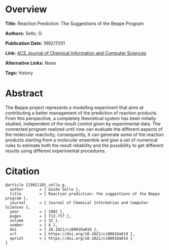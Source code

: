 # Overview
**Title:**
Reaction Prediction: The Suggestions of the Beppe Program

**Authors:**
Sello, G.

**Publication Date:**
1992/11/01

**Link:**
[ACS Journal of Chemical Information and Computer Sciences](https://pubs.acs.org/doi/abs/10.1021/ci00010a019)

**Alternative Links:**
None

**Tags:**
history


# Abstract
The Beppe project represents a modelling experiment that aims at contributing a better management of the prediction of reaction products.
From this perspective, a completely theoretical system has been initially studied, independent of the result control given by experimental data.
The connected program realized until now can evaluate the different aspects of the molecular reactivity; consequently, it can generate some of the reaction products starting from a molecular ensemble and give a set of numerical rules to estimate both the result reliability and the possibility to get different results using different experimental procedures.


# Citation
```
@article {19921101_sello_g,
  author       = { Guido Sello },
  title        = { Reaction prediction: the suggestions of the Beppe program },
  journal      = { Journal of Chemical Information and Computer Sciences },
  year         = { 1992 },
  pages        = { 713-717 },
  volume       = { 32 },
  number       = { 6 },
  doi          = { 10.1021/ci00010a019 },
  url          = { https://doi.org/10.1021/ci00010a019 },
  eprint       = { https://doi.org/10.1021/ci00010a019 }
}
```
